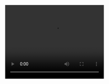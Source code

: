  <video width="320" height="240" controls>
  <source src="Video/video.mkv" type="video/mkv">
Your browser does not support the video tag.
</video> 
